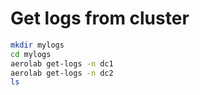 # Get logs from cluster

```bash
mkdir mylogs
cd mylogs
aerolab get-logs -n dc1
aerolab get-logs -n dc2
ls
```
